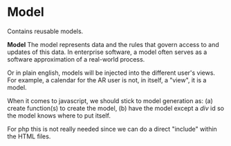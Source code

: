 # Model

Contains reusable models.

**Model** The model represents data and the rules that govern access to and updates of this data. In enterprise software, a model often serves as a software approximation of a real-world process.

Or in plain english, models will be injected into the different user's views.  For example, a calendar for the AR user is not, in itself, a "view", it is a model.

When it comes to javascript, we should stick to model generation as: (a) create function(s) to create the model, (b) have the model except a _div_ id so the model knows where to put itself.

For php this is not really needed since we can do a direct "include" within the HTML files.

